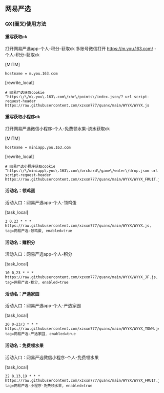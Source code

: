 ## 网易严选
### QX(圈叉)使用方法
#### 重写获取ck
打开网易严选app-个人-积分-获取ck
多账号微信打开 https://m.you.163.com/ -个人-积分-获取ck

[MITM]
```
hostname = m.you.163.com
```
[rewrite_local]
```
# 网易严选获取cookie
^https:\/\/m\.you\.163\.com\/xhr\/points\/index.json/? url script-request-header https://raw.githubusercontent.com/xzxxn777/quanx/main/WYYX/WYYX.js
```
#### 重写获取小程序ck
打开网易严选微信小程序-个人-免费领水果-浇水获取ck

[MITM]
```
hostname = miniapp.you.163.com
```
[rewrite_local]
```
# 网易严选小程序获取cookie
^https:\/\/miniapp\.you\.163\.com\/orchard\/game\/water\/drop.json url script-request-header https://raw.githubusercontent.com/xzxxn777/quanx/main/WYYX/WYYX_FRUIT.js
```
#### 活动名：领鸡蛋
活动入口：网易严选app-个人-领鸡蛋

[task_local]
```
2 0,23 * * * https://raw.githubusercontent.com/xzxxn777/quanx/main/WYYX/WYYX.js, tag=网易严选-领鸡蛋, enabled=true
```
#### 活动名：赚积分
活动入口：网易严选app-个人-积分

[task_local]
```
10 0,23 * * * https://raw.githubusercontent.com/xzxxn777/quanx/main/WYYX/WYYX_JF.js, tag=网易严选-积分, enabled=true
```
#### 活动名：严选家园
活动入口：网易严选app-个人-严选家园

[task_local]
```
20 0-23/3 * * * https://raw.githubusercontent.com/xzxxn777/quanx/main/WYYX/WYYX_TOWN.js, tag=网易严选-严选家园, enabled=true
```
#### 活动名：免费领水果
活动入口：网易严选微信小程序-个人-免费领水果

[task_local]
```
22 8,13,19 * * * https://raw.githubusercontent.com/xzxxn777/quanx/main/WYYX/WYYX_FRUIT.js, tag=网易严选-小程序-免费领水果, enabled=true
```